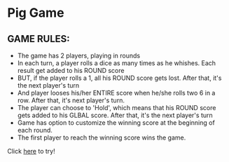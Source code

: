 # Pig Game
## GAME RULES:

- The game has 2 players, playing in rounds
- In each turn, a player rolls a dice as many times as he whishes. Each result get added to his ROUND score
- BUT, if the player rolls a 1, all his ROUND score gets lost. After that, it's the next player's turn
- And player looses his/her ENTIRE score when he/she rolls two 6 in a row. After that, it's next player's turn.
- The player can choose to 'Hold', which means that his ROUND score gets added to his GLBAL score. After that, it's the next player's turn
- Game has option to customize the winning score at the beginning of each round.
- The first player to reach the winning score wins the game.

Click [here](https://youchen.github.io/pig-game/) to try!